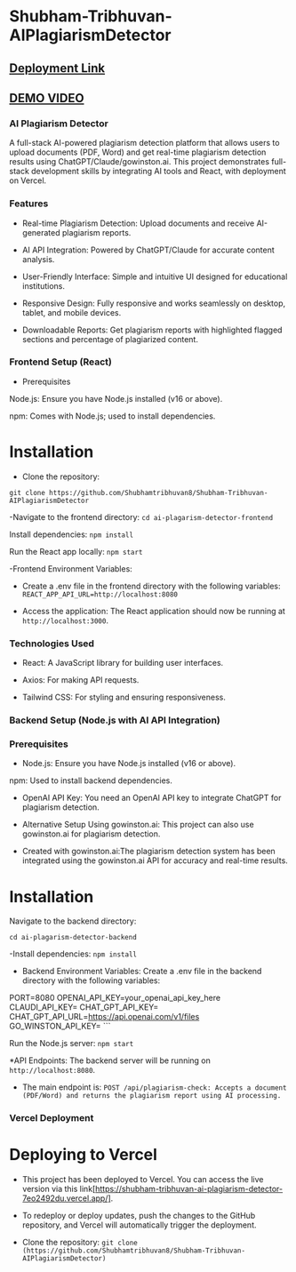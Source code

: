 # Shubham-Tribhuvan-AIPlagiarismDetector

## [Deployment Link](https://shubham-tribhuvan-ai-plagiarism-detector.vercel.app)

## [DEMO VIDEO](https://www.loom.com/share/0aafd07c96d4462aad02c1f79e889fd4?sid=2155b637-d917-4530-b920-dbf2b4e636ce)

### AI Plagiarism Detector

A full-stack AI-powered plagiarism detection platform that allows users to upload documents (PDF, Word) and get real-time plagiarism detection results using
ChatGPT/Claude/gowinston.ai. This project demonstrates full-stack development skills by integrating AI tools and React, with deployment on Vercel.

### Features

- Real-time Plagiarism Detection: Upload documents and receive AI-generated plagiarism reports.

- AI API Integration: Powered by ChatGPT/Claude for accurate content analysis.

- User-Friendly Interface: Simple and intuitive UI designed for educational institutions.

- Responsive Design: Fully responsive and works seamlessly on desktop, tablet, and mobile devices.

- Downloadable Reports: Get plagiarism reports with highlighted flagged sections and percentage of plagiarized content.

### Frontend Setup (React)

- Prerequisites

Node.js: Ensure you have Node.js installed (v16 or above).

npm: Comes with Node.js; used to install dependencies.

# Installation

- Clone the repository:

`git clone https://github.com/Shubhamtribhuvan8/Shubham-Tribhuvan-AIPlagiarismDetector`

-Navigate to the frontend directory:
`cd ai-plagarism-detector-frontend`

Install dependencies:
`npm install`

Run the React app locally:
`npm start`

-Frontend Environment Variables:

- Create a .env file in the frontend directory with the following variables: `REACT_APP_API_URL=http://localhost:8080`

- Access the application: The React application should now be running at `http://localhost:3000`.

### Technologies Used

- React: A JavaScript library for building user interfaces.

- Axios: For making API requests.

- Tailwind CSS: For styling and ensuring responsiveness.

### Backend Setup (Node.js with AI API Integration)

### Prerequisites

- Node.js: Ensure you have Node.js installed (v16 or above).

npm: Used to install backend dependencies.

- OpenAI API Key: You need an OpenAI API key to integrate ChatGPT for plagiarism detection.

- Alternative Setup Using gowinston.ai: This project can also use gowinston.ai for plagiarism detection.

- Created with gowinston.ai:The plagiarism detection system has been integrated using the gowinston.ai API for accuracy and real-time results.

# Installation

Navigate to the backend directory:

`cd ai-plagarism-detector-backend`

-Install dependencies:
`npm install`

- Backend Environment Variables: Create a .env file in the backend directory with the following variables:

PORT=8080
OPENAI_API_KEY=your_openai_api_key_here
CLAUDI_API_KEY=
CHAT_GPT_API_KEY=
CHAT_GPT_API_URL=https://api.openai.com/v1/files
GO_WINSTON_API_KEY= ```

Run the Node.js server:
`npm start`

\*API Endpoints: The backend server will be running on `http://localhost:8080`.

- The main endpoint is: `POST /api/plagiarism-check: Accepts a document (PDF/Word) and returns the plagiarism report using AI processing.`

### Vercel Deployment

# Deploying to Vercel

- This project has been deployed to Vercel. You can access the live version via this link[https://shubham-tribhuvan-ai-plagiarism-detector-7eo2492du.vercel.app/].

- To redeploy or deploy updates, push the changes to the GitHub repository, and Vercel will automatically trigger the deployment.

- Clone the repository: `git clone (https://github.com/Shubhamtribhuvan8/Shubham-Tribhuvan-AIPlagiarismDetector)`
